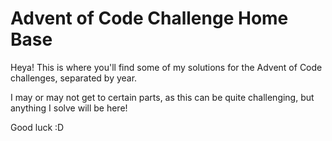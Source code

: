 # Advent of Code Challenge Home Base

Heya! This is where you'll find some of my solutions for the Advent of Code challenges, separated by year.

I may or may not get to certain parts, as this can be quite challenging, but anything I solve will be here!

Good luck :D

